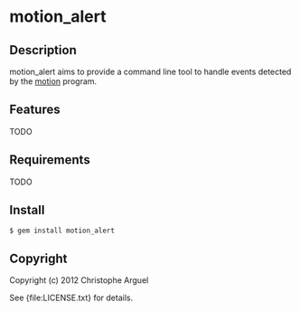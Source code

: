 # motion_alert

## Description
motion_alert aims to provide a command line tool to handle events detected by the [motion](http://motion.sf.net) program.

## Features
  TODO

## Requirements
  TODO

## Install

    $ gem install motion_alert

## Copyright

Copyright (c) 2012 Christophe Arguel

See {file:LICENSE.txt} for details.
